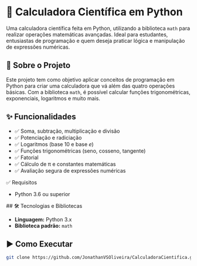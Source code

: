 # 🧮 Calculadora Científica em Python

Uma calculadora científica feita em Python, utilizando a biblioteca `math` para realizar operações matemáticas avançadas. Ideal para estudantes, entusiastas de programação e quem deseja praticar lógica e manipulação de expressões numéricas.

## 📌 Sobre o Projeto

Este projeto tem como objetivo aplicar conceitos de programação em Python para criar uma calculadora que vá além das quatro operações básicas. Com a biblioteca `math`, é possível calcular funções trigonométricas, exponenciais, logaritmos e muito mais.

## ✨ Funcionalidades

<ul>
  <li>✅ Soma, subtração, multiplicação e divisão</li>
  <li>✅ Potenciação e radiciação</li>
  <li>✅ Logaritmos (base 10 e base <em>e</em>)</li>
  <li>✅ Funções trigonométricas (seno, cosseno, tangente)</li>
  <li>✅ Fatorial</li>
  <li>✅ Cálculo de π e constantes matemáticas</li>
  <li>✅ Avaliação segura de expressões numéricas</li>
</ul>
✅ Requisitos
<ul> <li>Python 3.6 ou superior</li> </ul>
## 🛠 Tecnologias e Bibliotecas

<ul>
  <li><strong>Linguagem:</strong> Python 3.x</li>
  <li><strong>Biblioteca padrão:</strong> <code>math</code></li>
</ul>


## ▶️ Como Executar

```bash
git clone https://github.com/JonathanVSOliveira/CalculadoraCientifica.git
